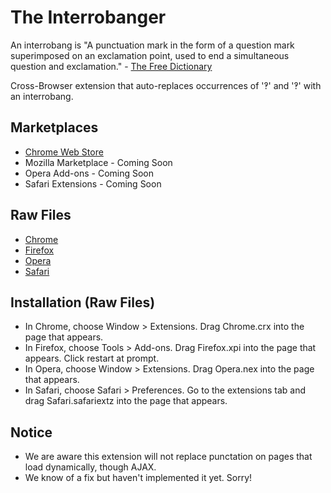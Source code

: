 The Interrobanger
=============
An interrobang is "A punctuation mark in the form of a question mark superimposed on an exclamation point, used to end a simultaneous question and exclamation." - 
[The Free Dictionary](http://www.thefreedictionary.com/interrobang)

Cross-Browser extension that auto-replaces occurrences of '‽' and '‽' with an interrobang.

Marketplaces
------------
- [Chrome Web Store](https://chrome.google.com/webstore/detail/the-interrobanger/ampcpkgcjfjmlfaiegpldidfdeedofph)
- Mozilla Marketplace - Coming Soon
- Opera Add-ons - Coming Soon
- Safari Extensions - Coming Soon

Raw Files
------------
- [Chrome](https://github.com/larouxn/the-interrobanger/blob/master/Chrome/Chrome.crx?raw=true)
- [Firefox](https://github.com/larouxn/the-interrobanger/blob/master/Firefox/Firefox.xpi?raw=true)
- [Opera](https://github.com/larouxn/the-interrobanger/blob/master/Opera/Opera.nex?raw=true)
- [Safari](https://github.com/larouxn/the-interrobanger/blob/master/Safari/Safari.safariextz?raw=true) 

Installation (Raw Files)
------------

- In Chrome, choose Window > Extensions. Drag Chrome.crx into the page that appears.
- In Firefox, choose Tools > Add-ons. Drag Firefox.xpi into the page that appears. Click restart at prompt.
- In Opera, choose Window > Extensions. Drag Opera.nex into the page that appears.
- In Safari, choose Safari > Preferences. Go to the extensions tab and drag Safari.safariextz into the page that appears.

Notice
------------
- We are aware this extension will not replace punctation on pages that load dynamically, though AJAX.
- We know of a fix but haven't implemented it yet. Sorry!
